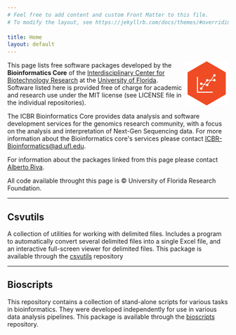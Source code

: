 ```yaml
---
# Feel free to add content and custom Front Matter to this file.
# To modify the layout, see https://jekyllrb.com/docs/themes/#overriding-theme-defaults

title: Home
layout: default
---
```


<img style="float: right" src="img/BI-logo-small.png" width="100px"> This page lists free software packages developed by the **Bioinformatics Core** of the [Interdisciplinary Center for Biotechnology Research](http://biotech.ufl.edu) at the [University of Florida](http://ufl.edu).  Software listed here is provided free of charge for academic and research use under the MIT license (see LICENSE file in the individual repositories). 

The ICBR Bioinformatics Core provides data analysis and software development services for the genomics research community, with a focus on the analysis and interpretation of Next-Gen Sequencing data. For more information about the Bioinformatics core's services please contact [ICBR-Bioinformatics@ad.ufl.edu](mailto:ICBR-Bioinformatics@ad.ufl.edu).

For information about the packages linked from this page please contact [Alberto Riva](mailto:ariva@ufl.edu). 

All code available throught this page is © University of Florida Research Foundation.

---
## Csvutils
A collection of utilities for working with delimited files. Includes a program to automatically convert several delimited files into a single Excel file, and an interactive full-screen viewer for delimited files. This package is available through the [csvutils](https://github.com/uf-icbr-bioinformatics/csvutils) repository

---
## Bioscripts
This repository contains a collection of stand-alone scripts for various tasks in bioinformatics. They were developed independently for use in various data analysis pipelines. This package is available through the [bioscripts](https://github.com/uf-icbr-bioinformatics/bioscripts) repository.
